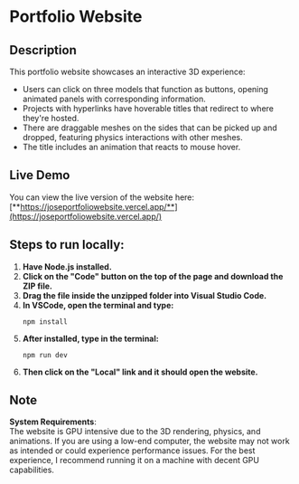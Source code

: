 # Portfolio Website  

## Description  
This portfolio website showcases an interactive 3D experience:
- Users can click on three models that function as buttons, opening animated panels with corresponding information.
- Projects with hyperlinks have hoverable titles that redirect to where they're hosted.
- There are draggable meshes on the sides that can be picked up and dropped, featuring physics interactions with other meshes.
- The title includes an animation that reacts to mouse hover.

## Live Demo
You can view the live version of the website here:  
[**https://joseportfoliowebsite.vercel.app/**](https://joseportfoliowebsite.vercel.app/)  

## Steps to run locally:
1. **Have Node.js installed.**
2. **Click on the "Code" button on the top of the page and download the ZIP file.**
3. **Drag the file inside the unzipped folder into Visual Studio Code.**
4. **In VSCode, open the terminal and type:**
    ```
    npm install
    ```
5. **After installed, type in the terminal:**
    ```
    npm run dev
    ```
6. **Then click on the "Local" link and it should open the website.**

## Note  
**System Requirements**:   
The website is GPU intensive due to the 3D rendering, physics, and animations. If you are using a low-end computer, the website may not work as intended or could experience performance issues. For the best experience, I recommend running it on a machine with decent GPU capabilities.